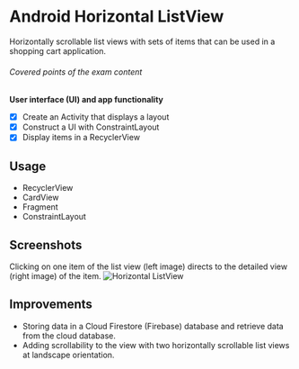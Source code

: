 # Android Horizontal ListView 

Horizontally scrollable list views with sets of items that can be used in a shopping cart application. 

###### Covered points of the exam content 

**User interface (UI) and app functionality**
- [x] Create an Activity that displays a layout
- [x] Construct a UI with ConstraintLayout
- [x] Display items in a RecyclerView

## Usage
* RecyclerView 
* CardView 
* Fragment 
* ConstraintLayout

## Screenshots
Clicking on one item of the list view (left image) directs to the detailed view (right image) of the item. 
![Horizontal ListView](https://mir-s3-cdn-cf.behance.net/project_modules/fs/77d4cb68918033.5b6db8bd5bb60.jpg)

## Improvements
* Storing data in a Cloud Firestore (Firebase) database and retrieve data from the cloud database.
* Adding scrollability to the view with two horizontally scrollable list views at landscape orientation. 






